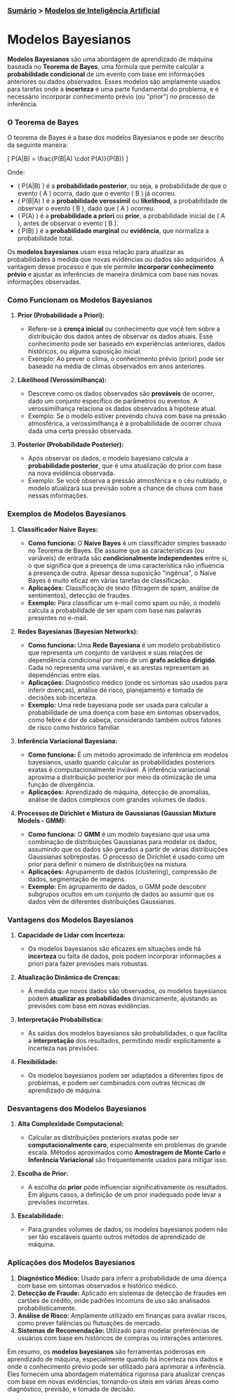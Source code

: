 ### [Sumário](<https://maksoud.github.io/Sumário>) > [Modelos de Inteligência Artificial](<https://maksoud.github.io/Inteligência%20Artificial%20(IA)/Modelos%20de%20Inteligência%20Artificial>)

# Modelos Bayesianos

**Modelos Bayesianos** são uma abordagem de aprendizado de máquina baseada no **Teorema de Bayes**, uma fórmula que permite calcular a **probabilidade condicional** de um evento com base em informações anteriores ou dados observados. Esses modelos são amplamente usados para tarefas onde a **incerteza** é uma parte fundamental do problema, e é necessário incorporar conhecimento prévio (ou "prior") no processo de inferência.

### O Teorema de Bayes

O teorema de Bayes é a base dos modelos Bayesianos e pode ser descrito da seguinte maneira:

\[
P(A|B) = \frac{P(B|A) \cdot P(A)}{P(B)}
\]

Onde:
- \( P(A|B) \) é a **probabilidade posterior**, ou seja, a probabilidade de que o evento \( A \) ocorra, dado que o evento \( B \) já ocorreu.
- \( P(B|A) \) é a **probabilidade verossímil** ou **likelihood**, a probabilidade de observar o evento \( B \), dado que \( A \) ocorreu.
- \( P(A) \) é a **probabilidade a priori** ou **prior**, a probabilidade inicial de \( A \), antes de observar o evento \( B \).
- \( P(B) \) é a **probabilidade marginal** ou **evidência**, que normaliza a probabilidade total.

Os **modelos bayesianos** usam essa relação para atualizar as probabilidades à medida que novas evidências ou dados são adquiridos. A vantagem desse processo é que ele permite **incorporar conhecimento prévio** e ajustar as inferências de maneira dinâmica com base nas novas informações observadas.

### Como Funcionam os Modelos Bayesianos

1. **Prior (Probabilidade a Priori):**
   - Refere-se à **crença inicial** ou conhecimento que você tem sobre a distribuição dos dados antes de observar os dados atuais. Esse conhecimento pode ser baseado em experiências anteriores, dados históricos, ou alguma suposição inicial.
   - Exemplo: Ao prever o clima, o conhecimento prévio (prior) pode ser baseado na média de climas observados em anos anteriores.

2. **Likelihood (Verossimilhança):**
   - Descreve como os dados observados são **prováveis** de ocorrer, dado um conjunto específico de parâmetros ou eventos. A verossimilhança relaciona os dados observados à hipótese atual.
   - Exemplo: Se o modelo estiver prevendo chuva com base na pressão atmosférica, a verossimilhança é a probabilidade de ocorrer chuva dada uma certa pressão observada.

3. **Posterior (Probabilidade Posterior):**
   - Após observar os dados, o modelo bayesiano calcula a **probabilidade posterior**, que é uma atualização do prior com base na nova evidência observada.
   - Exemplo: Se você observa a pressão atmosférica e o céu nublado, o modelo atualizará sua previsão sobre a chance de chuva com base nessas informações.

### Exemplos de Modelos Bayesianos

1. **Classificador Naive Bayes:**
   - **Como funciona:** O **Naive Bayes** é um classificador simples baseado no Teorema de Bayes. Ele assume que as características (ou variáveis) de entrada são **condicionalmente independentes** entre si, o que significa que a presença de uma característica não influencia a presença de outra. Apesar dessa suposição "ingênua", o Naive Bayes é muito eficaz em várias tarefas de classificação.
   - **Aplicações:** Classificação de texto (filtragem de spam, análise de sentimentos), detecção de fraudes.
   - **Exemplo:** Para classificar um e-mail como spam ou não, o modelo calcula a probabilidade de ser spam com base nas palavras presentes no e-mail.

2. **Redes Bayesianas (Bayesian Networks):**
   - **Como funciona:** Uma **Rede Bayesiana** é um modelo probabilístico que representa um conjunto de variáveis e suas relações de dependência condicional por meio de um **grafo acíclico dirigido**. Cada nó representa uma variável, e as arestas representam as dependências entre elas.
   - **Aplicações:** Diagnóstico médico (onde os sintomas são usados para inferir doenças), análise de risco, planejamento e tomada de decisões sob incerteza.
   - **Exemplo:** Uma rede bayesiana pode ser usada para calcular a probabilidade de uma doença com base em sintomas observados, como febre e dor de cabeça, considerando também outros fatores de risco como histórico familiar.

3. **Inferência Variacional Bayesiana:**
   - **Como funciona:** É um método aproximado de inferência em modelos bayesianos, usado quando calcular as probabilidades posteriors exatas é computacionalmente inviável. A inferência variacional aproxima a distribuição posterior por meio da otimização de uma função de divergência.
   - **Aplicações:** Aprendizado de máquina, detecção de anomalias, análise de dados complexos com grandes volumes de dados.

4. **Processos de Dirichlet e Mistura de Gaussianas (Gaussian Mixture Models - GMM):**
   - **Como funciona:** O **GMM** é um modelo bayesiano que usa uma combinação de distribuições Gaussianas para modelar os dados, assumindo que os dados são gerados a partir de várias distribuições Gaussianas sobrepostas. O processo de Dirichlet é usado como um prior para definir o número de distribuições na mistura.
   - **Aplicações:** Agrupamento de dados (clustering), compressão de dados, segmentação de imagens.
   - **Exemplo:** Em agrupamento de dados, o GMM pode descobrir subgrupos ocultos em um conjunto de dados ao assumir que os dados vêm de diferentes distribuições Gaussianas.

### Vantagens dos Modelos Bayesianos

1. **Capacidade de Lidar com Incerteza:**
   - Os modelos bayesianos são eficazes em situações onde há **incerteza** ou falta de dados, pois podem incorporar informações a priori para fazer previsões mais robustas.
   
2. **Atualização Dinâmica de Crenças:**
   - À medida que novos dados são observados, os modelos bayesianos podem **atualizar as probabilidades** dinamicamente, ajustando as previsões com base em novas evidências.

3. **Interpretação Probabilística:**
   - As saídas dos modelos bayesianos são probabilidades, o que facilita a **interpretação** dos resultados, permitindo medir explicitamente a incerteza nas previsões.

4. **Flexibilidade:**
   - Os modelos bayesianos podem ser adaptados a diferentes tipos de problemas, e podem ser combinados com outras técnicas de aprendizado de máquina.

### Desvantagens dos Modelos Bayesianos

1. **Alta Complexidade Computacional:**
   - Calcular as distribuições posteriors exatas pode ser **computacionalmente caro**, especialmente em problemas de grande escala. Métodos aproximados como **Amostragem de Monte Carlo** e **Inferência Variacional** são frequentemente usados para mitigar isso.

2. **Escolha de Prior:**
   - A escolha do **prior** pode influenciar significativamente os resultados. Em alguns casos, a definição de um prior inadequado pode levar a previsões incorretas.

3. **Escalabilidade:**
   - Para grandes volumes de dados, os modelos bayesianos podem não ser tão escaláveis quanto outros métodos de aprendizado de máquina.

### Aplicações dos Modelos Bayesianos

1. **Diagnóstico Médico:** Usado para inferir a probabilidade de uma doença com base em sintomas observados e histórico médico.
2. **Detecção de Fraude:** Aplicado em sistemas de detecção de fraudes em cartões de crédito, onde padrões incomuns de uso são analisados probabilisticamente.
3. **Análise de Risco:** Amplamente utilizado em finanças para avaliar riscos, como prever falências ou flutuações de mercado.
4. **Sistemas de Recomendação:** Utilizado para modelar preferências de usuários com base em históricos de compras ou interações anteriores.

Em resumo, os **modelos bayesianos** são ferramentas poderosas em aprendizado de máquina, especialmente quando há incerteza nos dados e onde o conhecimento prévio pode ser utilizado para aprimorar a inferência. Eles fornecem uma abordagem matemática rigorosa para atualizar crenças com base em novas evidências, tornando-os úteis em várias áreas como diagnóstico, previsão, e tomada de decisão.